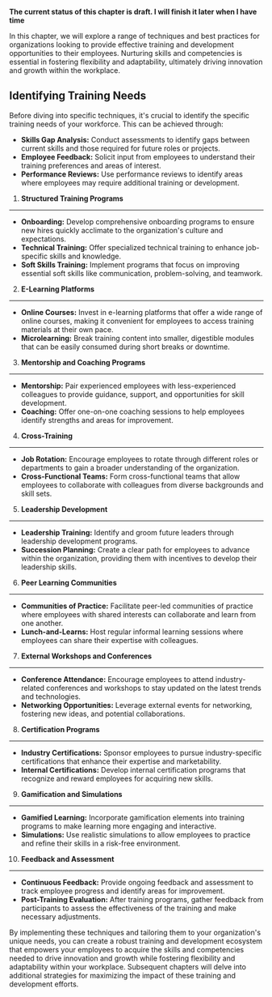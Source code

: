 **The current status of this chapter is draft. I will finish it later when I have time**

In this chapter, we will explore a range of techniques and best practices for organizations looking to provide effective training and development opportunities to their employees. Nurturing skills and competencies is essential in fostering flexibility and adaptability, ultimately driving innovation and growth within the workplace.

Identifying Training Needs
--------------------------

Before diving into specific techniques, it's crucial to identify the specific training needs of your workforce. This can be achieved through:

* **Skills Gap Analysis:** Conduct assessments to identify gaps between current skills and those required for future roles or projects.
* **Employee Feedback:** Solicit input from employees to understand their training preferences and areas of interest.
* **Performance Reviews:** Use performance reviews to identify areas where employees may require additional training or development.

1. **Structured Training Programs**
-----------------------------------

* **Onboarding:** Develop comprehensive onboarding programs to ensure new hires quickly acclimate to the organization's culture and expectations.
* **Technical Training:** Offer specialized technical training to enhance job-specific skills and knowledge.
* **Soft Skills Training:** Implement programs that focus on improving essential soft skills like communication, problem-solving, and teamwork.

2. **E-Learning Platforms**
---------------------------

* **Online Courses:** Invest in e-learning platforms that offer a wide range of online courses, making it convenient for employees to access training materials at their own pace.
* **Microlearning:** Break training content into smaller, digestible modules that can be easily consumed during short breaks or downtime.

3. **Mentorship and Coaching Programs**
---------------------------------------

* **Mentorship:** Pair experienced employees with less-experienced colleagues to provide guidance, support, and opportunities for skill development.
* **Coaching:** Offer one-on-one coaching sessions to help employees identify strengths and areas for improvement.

4. **Cross-Training**
---------------------

* **Job Rotation:** Encourage employees to rotate through different roles or departments to gain a broader understanding of the organization.
* **Cross-Functional Teams:** Form cross-functional teams that allow employees to collaborate with colleagues from diverse backgrounds and skill sets.

5. **Leadership Development**
-----------------------------

* **Leadership Training:** Identify and groom future leaders through leadership development programs.
* **Succession Planning:** Create a clear path for employees to advance within the organization, providing them with incentives to develop their leadership skills.

6. **Peer Learning Communities**
--------------------------------

* **Communities of Practice:** Facilitate peer-led communities of practice where employees with shared interests can collaborate and learn from one another.
* **Lunch-and-Learns:** Host regular informal learning sessions where employees can share their expertise with colleagues.

7. **External Workshops and Conferences**
-----------------------------------------

* **Conference Attendance:** Encourage employees to attend industry-related conferences and workshops to stay updated on the latest trends and technologies.
* **Networking Opportunities:** Leverage external events for networking, fostering new ideas, and potential collaborations.

8. **Certification Programs**
-----------------------------

* **Industry Certifications:** Sponsor employees to pursue industry-specific certifications that enhance their expertise and marketability.
* **Internal Certifications:** Develop internal certification programs that recognize and reward employees for acquiring new skills.

9. **Gamification and Simulations**
-----------------------------------

* **Gamified Learning:** Incorporate gamification elements into training programs to make learning more engaging and interactive.
* **Simulations:** Use realistic simulations to allow employees to practice and refine their skills in a risk-free environment.

10. **Feedback and Assessment**
-------------------------------

* **Continuous Feedback:** Provide ongoing feedback and assessment to track employee progress and identify areas for improvement.
* **Post-Training Evaluation:** After training programs, gather feedback from participants to assess the effectiveness of the training and make necessary adjustments.

By implementing these techniques and tailoring them to your organization's unique needs, you can create a robust training and development ecosystem that empowers your employees to acquire the skills and competencies needed to drive innovation and growth while fostering flexibility and adaptability within your workplace. Subsequent chapters will delve into additional strategies for maximizing the impact of these training and development efforts.
